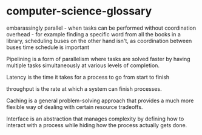 # computer-science-glossary

embarassingly parallel - when tasks can be performed without coordination overhead - for example finding a specific word from all the books in a library, scheduling buses on the other hand isn't, as coordination between buses time schedule is important

Pipelining is a form of parallelism where tasks are solved faster by having multiple tasks simultaneously at various levels of completion.


Latency is the time it takes for a process to go from start to finish

throughput is the rate at which a system can finish processes.

Caching is a general problem-solving approach that provides a much more flexible way of dealing with certain resource tradeoffs.


Interface is an abstraction that manages complexity by defining how to interact with a process while hiding how the process actually gets done.
